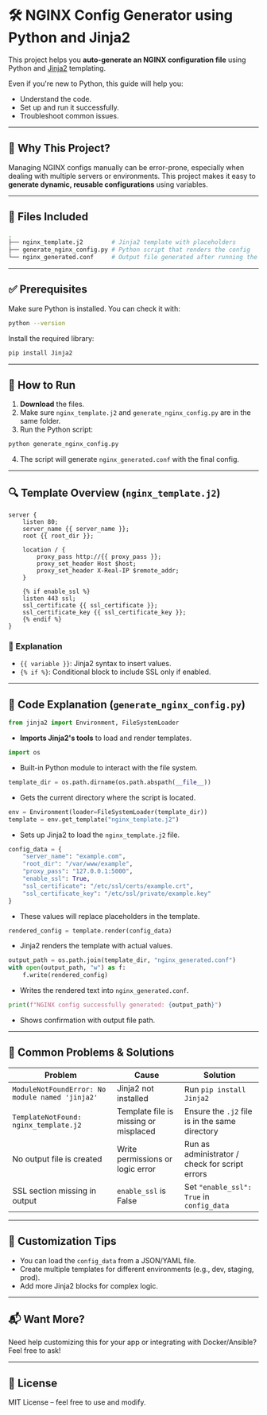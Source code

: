 # 🛠️ NGINX Config Generator using Python and Jinja2

This project helps you **auto-generate an NGINX configuration file** using Python and [Jinja2](https://jinja.palletsprojects.com/) templating.

Even if you're new to Python, this guide will help you:
- Understand the code.
- Set up and run it successfully.
- Troubleshoot common issues.

---

## 📌 Why This Project?

Managing NGINX configs manually can be error-prone, especially when dealing with multiple servers or environments. This project makes it easy to **generate dynamic, reusable configurations** using variables.

---

## 📁 Files Included

```bash
.
├── nginx_template.j2        # Jinja2 template with placeholders
├── generate_nginx_config.py # Python script that renders the config
└── nginx_generated.conf     # Output file generated after running the script
````

---

## ✅ Prerequisites

Make sure Python is installed. You can check it with:

```bash
python --version
```

Install the required library:

```bash
pip install Jinja2
```

---

## 🚀 How to Run

1. **Download** the files.
2. Make sure `nginx_template.j2` and `generate_nginx_config.py` are in the same folder.
3. Run the Python script:

```bash
python generate_nginx_config.py
```

4. The script will generate `nginx_generated.conf` with the final config.

---

## 🔍 Template Overview (`nginx_template.j2`)

```jinja2
server {
    listen 80;
    server_name {{ server_name }};
    root {{ root_dir }};
    
    location / {
        proxy_pass http://{{ proxy_pass }};
        proxy_set_header Host $host;
        proxy_set_header X-Real-IP $remote_addr;
    }

    {% if enable_ssl %}
    listen 443 ssl;
    ssl_certificate {{ ssl_certificate }};
    ssl_certificate_key {{ ssl_certificate_key }};
    {% endif %}
}
```

### 🔁 Explanation

* `{{ variable }}`: Jinja2 syntax to insert values.
* `{% if %}`: Conditional block to include SSL only if enabled.

---

## 🧠 Code Explanation (`generate_nginx_config.py`)

```python
from jinja2 import Environment, FileSystemLoader
```

* **Imports Jinja2's tools** to load and render templates.

```python
import os
```

* Built-in Python module to interact with the file system.

```python
template_dir = os.path.dirname(os.path.abspath(__file__))
```

* Gets the current directory where the script is located.

```python
env = Environment(loader=FileSystemLoader(template_dir))
template = env.get_template("nginx_template.j2")
```

* Sets up Jinja2 to load the `nginx_template.j2` file.

```python
config_data = {
    "server_name": "example.com",
    "root_dir": "/var/www/example",
    "proxy_pass": "127.0.0.1:5000",
    "enable_ssl": True,
    "ssl_certificate": "/etc/ssl/certs/example.crt",
    "ssl_certificate_key": "/etc/ssl/private/example.key"
}
```

* These values will replace placeholders in the template.

```python
rendered_config = template.render(config_data)
```

* Jinja2 renders the template with actual values.

```python
output_path = os.path.join(template_dir, "nginx_generated.conf")
with open(output_path, "w") as f:
    f.write(rendered_config)
```

* Writes the rendered text into `nginx_generated.conf`.

```python
print(f"NGINX config successfully generated: {output_path}")
```

* Shows confirmation with output file path.

---

## 🧩 Common Problems & Solutions

| Problem                                         | Cause                                 | Solution                                       |
| ----------------------------------------------- | ------------------------------------- | ---------------------------------------------- |
| `ModuleNotFoundError: No module named 'jinja2'` | Jinja2 not installed                  | Run `pip install Jinja2`                       |
| `TemplateNotFound: nginx_template.j2`           | Template file is missing or misplaced | Ensure the `.j2` file is in the same directory |
| No output file is created                       | Write permissions or logic error      | Run as administrator / check for script errors |
| SSL section missing in output                   | `enable_ssl` is False                 | Set `"enable_ssl": True` in `config_data`      |

---

## 🔧 Customization Tips

* You can load the `config_data` from a JSON/YAML file.
* Create multiple templates for different environments (e.g., dev, staging, prod).
* Add more Jinja2 blocks for complex logic.

---

## 📬 Want More?

Need help customizing this for your app or integrating with Docker/Ansible? Feel free to ask!

---

## 🧾 License

MIT License – feel free to use and modify.



